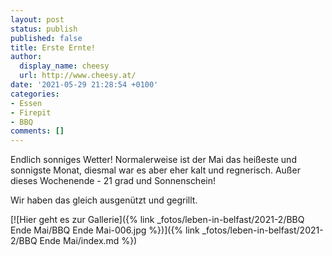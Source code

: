 ```yaml
---
layout: post
status: publish
published: false
title: Erste Ernte!
author:
  display_name: cheesy
  url: http://www.cheesy.at/
date: '2021-05-29 21:28:54 +0100'
categories:
- Essen
- Firepit
- BBQ
comments: []
---
```


<!-- Guide to Markdown: https://guides.github.com/features/mastering-markdown/ -->

Endlich sonniges Wetter! Normalerweise ist der Mai das heißeste und sonnigste Monat, diesmal war es aber eher kalt und regnerisch. Außer dieses Wochenende - 21 grad und Sonnenschein!

Wir haben das gleich ausgenützt und gegrillt.

[![Hier geht es zur Gallerie]({% link _fotos/leben-in-belfast/2021-2/BBQ Ende Mai/BBQ Ende Mai-006.jpg %})]({% link _fotos/leben-in-belfast/2021-2/BBQ Ende Mai/index.md %})